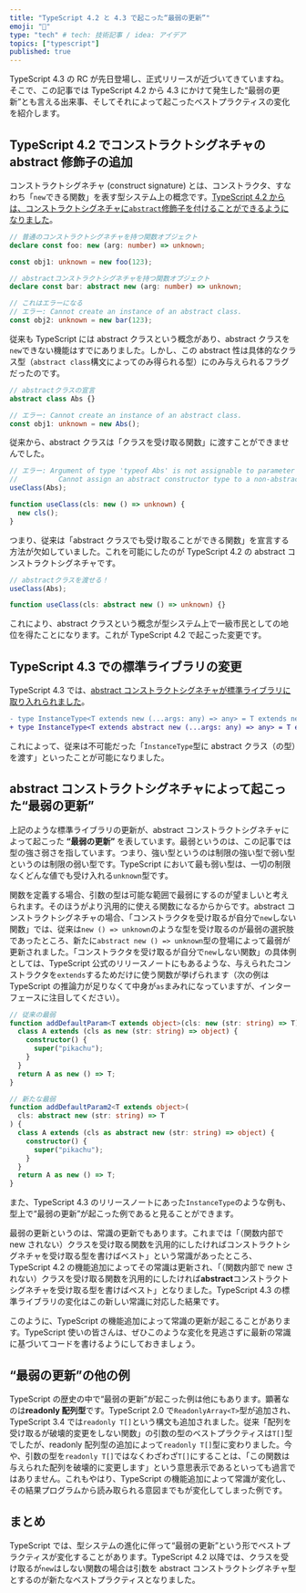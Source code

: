 ```yaml
---
title: "TypeScript 4.2 と 4.3 で起こった“最弱の更新”"
emoji: "👾"
type: "tech" # tech: 技術記事 / idea: アイデア
topics: ["typescript"]
published: true
---
```


TypeScript 4.3 の RC が先日登場し、正式リリースが近づいてきていますね。そこで、この記事では TypeScript 4.2 から 4.3 にかけて発生した“最弱の更新”とも言える出来事、そしてそれによって起こったベストプラクティスの変化を紹介します。

## TypeScript 4.2 でコンストラクトシグネチャの abstract 修飾子の追加

コンストラクトシグネチャ (construct signature) とは、コンストラクタ、すなわち「`new`できる関数」を表す型システム上の概念です。[TypeScript 4.2 からは、コンストラクトシグネチャに`abstract`修飾子を付けることができるようになりました](https://devblogs.microsoft.com/typescript/announcing-typescript-4-2/#abstract-construct-signatures)。

```ts
// 普通のコンストラクトシグネチャを持つ関数オブジェクト
declare const foo: new (arg: number) => unknown;

const obj1: unknown = new foo(123);

// abstractコンストラクトシグネチャを持つ関数オブジェクト
declare const bar: abstract new (arg: number) => unknown;

// これはエラーになる
// エラー: Cannot create an instance of an abstract class.
const obj2: unknown = new bar(123);
```

従来も TypeScript には abstract クラスという概念があり、abstract クラスを`new`できない機能はすでにありました。しかし、この abstract 性は具体的なクラス型（`abstract class`構文によってのみ得られる型）にのみ与えられるフラグだったのです。

```ts
// abstractクラスの宣言
abstract class Abs {}

// エラー: Cannot create an instance of an abstract class.
const obj1: unknown = new Abs();
```

従来から、abstract クラスは「クラスを受け取る関数」に渡すことができませんでした。

```ts
// エラー: Argument of type 'typeof Abs' is not assignable to parameter of type 'new () => unknown'.
//          Cannot assign an abstract constructor type to a non-abstract constructor type.
useClass(Abs);

function useClass(cls: new () => unknown) {
  new cls();
}
```

つまり、従来は「abstract クラスでも受け取ることができる関数」を宣言する方法が欠如していました。これを可能にしたのが TypeScript 4.2 の abstract コンストラクトシグネチャです。

```ts
// abstractクラスを渡せる！
useClass(Abs);

function useClass(cls: abstract new () => unknown) {}
```

これにより、abstract クラスという概念が型システム上で一級市民としての地位を得たことになります。これが TypeScript 4.2 で起こった変更です。

## TypeScript 4.3 での標準ライブラリの変更

TypeScript 4.3 では、[abstract コンストラクトシグネチャが標準ライブラリに取り入れられました](https://github.com/microsoft/TypeScript/pull/43380)。

```diff ts
- type InstanceType<T extends new (...args: any) => any> = T extends new (...args: any) => infer R ? R : any;
+ type InstanceType<T extends abstract new (...args: any) => any> = T extends abstract new (...args: any) => infer R ? R : any;
```

これによって、従来は不可能だった「`InstanceType`型に abstract クラス（の型）を渡す」といったことが可能になりました。

## abstract コンストラクトシグネチャによって起こった“最弱の更新”

上記のような標準ライブラリの更新が、abstract コンストラクトシグネチャによって起こった **“最弱の更新”** を表しています。最弱というのは、この記事では型の強さ弱さを指しています。つまり、強い型というのは制限の強い型で弱い型というのは制限の弱い型です。TypeScript において最も弱い型は、一切の制限なくどんな値でも受け入れる`unknown`型です。

関数を定義する場合、引数の型は可能な範囲で最弱にするのが望ましいと考えられます。そのほうがより汎用的に使える関数になるからからです。abstract コンストラクトシグネチャの場合、「コンストラクタを受け取るが自分で`new`しない関数」では、従来は`new () => unknown`のような型を受け取るのが最弱の選択肢であったところ、新たに`abstract new () => unknown`型の登場によって最弱が更新されました。「コンストラクタを受け取るが自分で`new`しない関数」の具体例としては、TypeScript 公式のリリースノートにもあるような、与えられたコンストラクタを`extends`するためだけに使う関数が挙げられます（次の例は TypeScript の推論力が足りなくて中身が`as`まみれになっていますが、インターフェースに注目してください）。

```ts
// 従来の最弱
function addDefaultParam<T extends object>(cls: new (str: string) => T) {
  class A extends (cls as new (str: string) => object) {
    constructor() {
      super("pikachu");
    }
  }
  return A as new () => T;
}

// 新たな最弱
function addDefaultParam2<T extends object>(
  cls: abstract new (str: string) => T
) {
  class A extends (cls as abstract new (str: string) => object) {
    constructor() {
      super("pikachu");
    }
  }
  return A as new () => T;
}
```

また、TypeScript 4.3 のリリースノートにあった`InstanceType`のような例も、型上で“最弱の更新”が起こった例であると見ることができます。

最弱の更新というのは、常識の更新でもあります。これまでは「（関数内部で new されない）クラスを受け取る関数を汎用的にしたければコンストラクトシグネチャを受け取る型を書けばベスト」という常識があったところ、TypeScript 4.2 の機能追加によってその常識は更新され、「（関数内部で new されない）クラスを受け取る関数を汎用的にしたければ**abstract**コンストラクトシグネチャを受け取る型を書けばベスト」となりました。TypeScript 4.3 の標準ライブラリの変化はこの新しい常識に対応した結果です。

このように、TypeScript の機能追加によって常識の更新が起こることがあります。TypeScript 使いの皆さんは、ぜひこのような変化を見逃さずに最新の常識に基づいてコードを書けるようにしておきましょう。

## “最弱の更新”の他の例

TypeScript の歴史の中で“最弱の更新”が起こった例は他にもあります。顕著なのは**readonly 配列型**です。TypeScript 2.0 で`ReadonlyArray<T>`型が追加され、TypeScript 3.4 では`readonly T[]`という構文も追加されました。従来「配列を受け取るが破壊的変更をしない関数」の引数の型のベストプラクティスは`T[]`型でしたが、readonly 配列型の追加によって`readonly T[]`型に変わりました。今や、引数の型を`readonly T[]`ではなくわざわざ`T[]`にすることは、「この関数は与えられた配列を破壊的に変更します」という意思表示であるといっても過言ではありません。これもやはり、TypeScript の機能追加によって常識が変化し、その結果プログラムから読み取られる意図までもが変化してしまった例です。

## まとめ

TypeScript では、型システムの進化に伴って“最弱の更新”という形でベストプラクティスが変化することがあります。TypeScript 4.2 以降では、クラスを受け取るが`new`はしない関数の場合は引数を abstract コンストラクトシグネチャ型とするのが新たなベストプラクティスとなりました。
